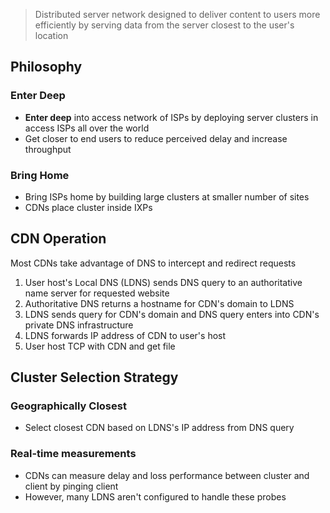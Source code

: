 > Distributed server network designed to deliver content to users more efficiently by serving data from the server closest to the user's location
## Philosophy
### Enter Deep
- **Enter deep** into access network of ISPs by deploying server clusters in access ISPs all over the world
- Get closer to end users to reduce perceived delay and increase throughput 

### Bring Home
- Bring ISPs home by building large clusters at smaller number of sites
- CDNs place cluster inside IXPs

## CDN Operation
Most CDNs take advantage of DNS to intercept and redirect requests

1) User host's Local DNS (LDNS) sends DNS query to an authoritative name server for requested website
2) Authoritative DNS returns a hostname for CDN's domain to LDNS
3) LDNS sends query for CDN's domain and DNS query enters into CDN's private DNS infrastructure 
4) LDNS forwards IP address of CDN to user's host
5) User host TCP with CDN and get file

## Cluster Selection Strategy
### Geographically Closest
- Select closest CDN based on LDNS's IP address from DNS query

### Real-time measurements
- CDNs can measure delay and loss performance between cluster and client by pinging client
- However, many LDNS aren't configured to handle these probes 